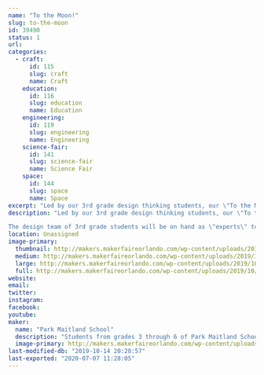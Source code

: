 ```yaml
---
name: "To the Moon!"
slug: to-the-moon
id: 39490
status: 1
url: 
categories:
  - craft:
      id: 115
      slug: craft
      name: Craft
    education:
      id: 116
      slug: education
      name: Education
    engineering:
      id: 119
      slug: engineering
      name: Engineering
    science-fair:
      id: 141
      slug: science-fair
      name: Science Fair
    space:
      id: 144
      slug: space
      name: Space
excerpt: "Led by our 3rd grade design thinking students, our \"To the Moon!\" booth will invite attendees to take part in some out of this world science! Students will provide 4 separate \"space\" missions all in one booth! Attendees will have the opportunity to make, take, and launch a bottle rocket, build catapults to defend the \"moon\" from an invasion, design and sew some stuffed space figures, and have their bottle rockets take a return flight back to earth on a zip-line race."
description: "Led by our 3rd grade design thinking students, our \"To the Moon!\" booth will invite attendees to take part in some out of this world science! Students will provide 4 separate \"space\" missions all in one booth! Attendees will have the opportunity to make, take, and launch a bottle rocket, build catapults to defend the \"moon\" from an invasion, design and sew some stuffed space figures, and have their bottle rockets take a return flight back to earth on a zip-line race.

The design team of 3rd grade students will be on hand as \"experts\" to guide you through each experience and answer any questions regarding the making of our exhibit!"
location: Unassigned
image-primary:
  thumbnail: http://makers.makerfaireorlando.com/wp-content/uploads/2019/10/ToTheMoon-2-150x150.jpg
  medium: http://makers.makerfaireorlando.com/wp-content/uploads/2019/10/ToTheMoon-2-300x170.jpg
  large: http://makers.makerfaireorlando.com/wp-content/uploads/2019/10/ToTheMoon-2.jpg
  full: http://makers.makerfaireorlando.com/wp-content/uploads/2019/10/ToTheMoon-2.jpg
website: 
email: 
twitter: 
instagram: 
facebook: 
youtube: 
maker:
  name: "Park Maitland School"
  description: "Students from grades 3 through 6 of Park Maitland School take part in programmed Design Thinking classes twice a week. In their newly renovated Maker Space, students hone their 21st Century Skills of collaboration, problem solving, creativity, and critical thinking through project based learning. Students are encouraged to tinker and are taught the design process through different modes and hands-on learning experiences. Science, technology, engineering, the arts, and math all play a role in their learning! Students further share their learning to authentic audiences through showcases, hands-on exhibits, and by creating learning experiences for others."
  image-primary: http://makers.makerfaireorlando.com/wp-content/uploads/2018/09/PMS-Logo.jpg
last-modified-db: "2019-10-14 20:28:57"
last-exported: "2020-07-07 11:28:05"
---
```

